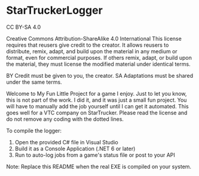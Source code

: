 # StarTruckerLogger
CC BY-SA 4.0
  
Creative Commons Attribution-ShareAlike 4.0 International
This license requires that reusers give credit to the creator. It allows reusers to distribute, remix, adapt, and build upon the material in any medium or format, even for commercial purposes. If others remix, adapt, or build upon the material, they must license the modified material under identical terms.

BY Credit must be given to you, the creator.
SA Adaptations must be shared under the same terms.

Welcome to My Fun Little Project for a game I enjoy. Just to let you know, this is not part of the work. I did it, and it was just a small fun project. You will have to manually add the job yourself until I can get it automated. This goes well for a VTC company on StarTrucker. 
Please read the license and do not remove any coding with the dotted lines. 

To compile the logger:
1. Open the provided C# file in Visual Studio
2. Build it as a Console Application (.NET 6 or later)
3. Run to auto-log jobs from a game's status file or post to your API

Note: Replace this README when the real EXE is compiled on your system.
